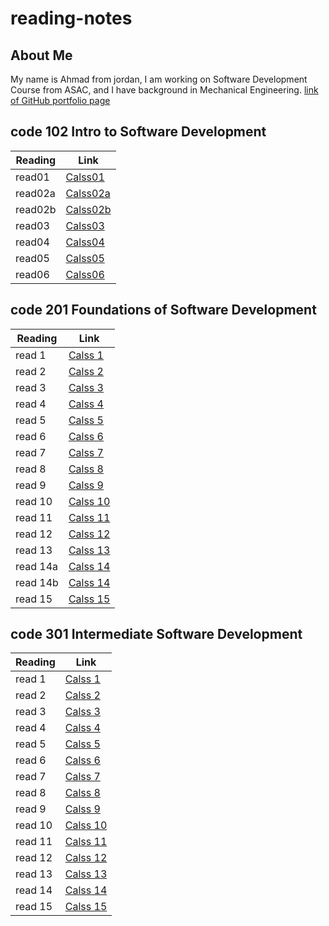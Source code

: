 # reading-notes
## About Me
My name is Ahmad from jordan, I am working on Software Development Course from ASAC, and I have background in Mechanical Engineering.
[link of GitHub portfolio page](https://github.com/AhmadSailik) 

## code 102 Intro to Software Development

Reading  | Link
---------|-------------------
read01   | [Calss01](COURSE102\read01.md)
read02a  | [Calss02a](COURSE102\read02a.md)
read02b  | [Calss02b](COURSE102\read02b.md)
read03   | [Calss03](COURSE102\read03.md)
read04   | [Calss04](COURSE102\read04.md)
read05   | [Calss05](COURSE102\read05.md)
read06   | [Calss06](COURSE102\read06.md)

## code 201 Foundations of Software Development

Reading  | Link
---------|-------------------
read 1   | [Calss 1](COURSE201\read1.md)
read 2   | [Calss 2](COURSE201\read2.md)
read 3   | [Calss 3](COURSE201\read3.md)
read 4   | [Calss 4](COURSE201\read4.md)
read 5   | [Calss 5](COURSE201\read5.md)
read 6   | [Calss 6](COURSE201\read6.md)
read 7   | [Calss 7](COURSE201\read7.md)
read 8   | [Calss 8](COURSE201\read8.md)
read 9   | [Calss 9](COURSE201\read9.md)
read 10  | [Calss 10](COURSE201\read10.md)
read 11  | [Calss 11](COURSE201\read11.md)
read 12  | [Calss 12](COURSE201\read12.md)
read 13  | [Calss 13](COURSE201\read13.md)
read 14a  | [Calss 14](COURSE201\read14a.md)
read 14b  | [Calss 14](COURSE201\read14b.md)
read 15  | [Calss 15](COURSE201\read15.md)

## code 301 Intermediate Software Development

Reading  | Link
---------|-------------------
read 1   | [Calss 1](COURSE301/read1.md)
read 2   | [Calss 2](COURSE301/read2.md)
read 3   | [Calss 3](COURSE301/read3.md)
read 4   | [Calss 4](COURSE301/read4.md)
read 5   | [Calss 5](COURSE301/read5.md)
read 6   | [Calss 6](COURSE301/read6.md)
read 7   | [Calss 7](COURSE301\read7.md)
read 8   | [Calss 8](COURSE301\read8.md)
read 9   | [Calss 9](COURSE301\read9.md)
read 10  | [Calss 10](COURSE301\read10.md)
read 11  | [Calss 11](COURSE301\read11.md)
read 12  | [Calss 12](COURSE301\read12.md)
read 13  | [Calss 13](COURSE301\read13.md)
read 14  | [Calss 14](COURSE301\read14.md)
read 15  | [Calss 15](COURSE301\read15.md)
